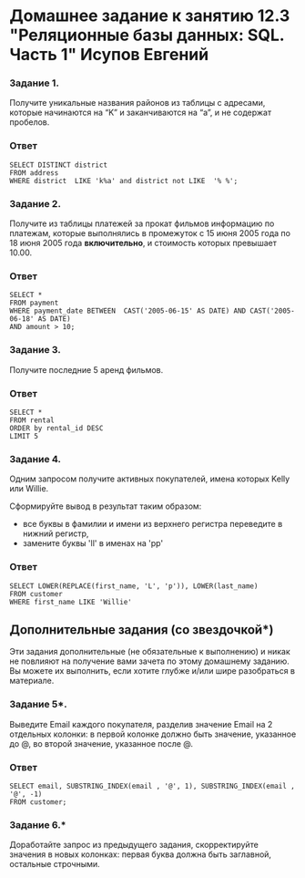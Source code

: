 # Домашнее задание к занятию 12.3 "Реляционные базы данных: SQL. Часть 1" Исупов Евгений


### Задание 1.

Получите уникальные названия районов из таблицы с адресами, которые начинаются на “K” и заканчиваются на “a”, и не содержат пробелов.
### Ответ 
```mysql
SELECT DISTINCT district 
FROM address 
WHERE district  LIKE 'k%a' and district not LIKE  '% %';
```

### Задание 2.

Получите из таблицы платежей за прокат фильмов информацию по платежам, которые выполнялись в промежуток с 15 июня 2005 года по 18 июня 2005 года **включительно**, 
и стоимость которых превышает 10.00.
### Ответ 
```mysql
SELECT *
FROM payment
WHERE payment_date BETWEEN  CAST('2005-06-15' AS DATE) AND CAST('2005-06-18' AS DATE)
AND amount > 10;
```

### Задание 3.

Получите последние 5 аренд фильмов.
### Ответ 
```mysql
SELECT *  
FROM rental   
ORDER by rental_id DESC 
LIMIT 5
```

### Задание 4.

Одним запросом получите активных покупателей, имена которых Kelly или Willie. 

Сформируйте вывод в результат таким образом:
- все буквы в фамилии и имени из верхнего регистра переведите в нижний регистр,
- замените буквы 'll' в именах на 'pp'
### Ответ 
```mysql
SELECT LOWER(REPLACE(first_name, 'L', 'p')), LOWER(last_name) 
FROM customer
WHERE first_name LIKE 'Willie'
```

## Дополнительные задания (со звездочкой*)
Эти задания дополнительные (не обязательные к выполнению) и никак не повлияют на получение вами зачета по этому домашнему заданию. Вы можете их выполнить, если хотите глубже и/или шире разобраться в материале.

### Задание 5*.

Выведите Email каждого покупателя, разделив значение Email на 2 отдельных колонки: в первой колонке должно быть значение, указанное до @, во второй значение, указанное после @.
### Ответ 
```mysql
SELECT email, SUBSTRING_INDEX(email , '@', 1), SUBSTRING_INDEX(email , '@', -1)
FROM customer;
```

### Задание 6.*

Доработайте запрос из предыдущего задания, скорректируйте значения в новых колонках: первая буква должна быть заглавной, остальные строчными.

